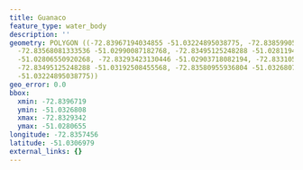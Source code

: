 ```yaml
---
title: Guanaco
feature_type: water_body
description: ''
geometry: POLYGON ((-72.83967194034855 -51.03224895038775, -72.83859905674255 -51.03068357789908,
  -72.83568081333536 -51.02990087182768, -72.83495125248288 -51.02811949149408, -72.83379253818873
  -51.02806550920268, -72.83293423130446 -51.02903718082194, -72.83310589268169 -51.03092648399225,
  -72.83495125248288 -51.03192508455568, -72.83580955936804 -51.03268076797676, -72.83967194034855
  -51.03224895038775))
geo_error: 0.0
bbox:
  xmin: -72.8396719
  ymin: -51.0326808
  xmax: -72.8329342
  ymax: -51.0280655
longitude: -72.8357456
latitude: -51.0306979
external_links: {}
---
```

